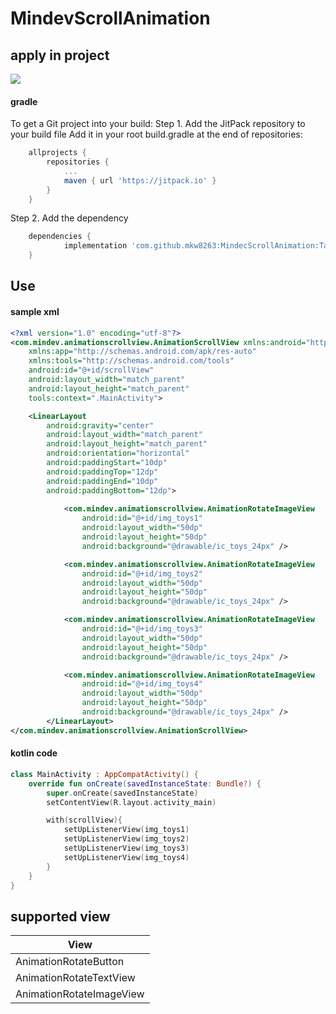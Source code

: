 # MindevScrollAnimation


## apply in project
[![](https://jitpack.io/v/mkw8263/MindecScrollAnimation.svg)](https://jitpack.io/#mkw8263/MindecScrollAnimation)
<h4>gradle</h4>
To get a Git project into your build:
Step 1. Add the JitPack repository to your build file
Add it in your root build.gradle at the end of repositories:

````groovy
	allprojects {
		repositories {
			...
			maven { url 'https://jitpack.io' }
		}
	}
````

Step 2. Add the dependency
````groovy
	dependencies {
	        implementation 'com.github.mkw8263:MindecScrollAnimation:Tag'
	}
````

## Use
<h4>sample xml</h4>

````xml
<?xml version="1.0" encoding="utf-8"?>
<com.mindev.animationscrollview.AnimationScrollView xmlns:android="http://schemas.android.com/apk/res/android"
    xmlns:app="http://schemas.android.com/apk/res-auto"
    xmlns:tools="http://schemas.android.com/tools"
    android:id="@+id/scrollView"
    android:layout_width="match_parent"
    android:layout_height="match_parent"
    tools:context=".MainActivity">

    <LinearLayout
        android:gravity="center"
        android:layout_width="match_parent"
        android:layout_height="match_parent"
        android:orientation="horizontal"
        android:paddingStart="10dp"
        android:paddingTop="12dp"
        android:paddingEnd="10dp"
        android:paddingBottom="12dp">
        
            <com.mindev.animationscrollview.AnimationRotateImageView
                android:id="@+id/img_toys1"
                android:layout_width="50dp"
                android:layout_height="50dp"
                android:background="@drawable/ic_toys_24px" />

            <com.mindev.animationscrollview.AnimationRotateImageView
                android:id="@+id/img_toys2"
                android:layout_width="50dp"
                android:layout_height="50dp"
                android:background="@drawable/ic_toys_24px" />

            <com.mindev.animationscrollview.AnimationRotateImageView
                android:id="@+id/img_toys3"
                android:layout_width="50dp"
                android:layout_height="50dp"
                android:background="@drawable/ic_toys_24px" />

            <com.mindev.animationscrollview.AnimationRotateImageView
                android:id="@+id/img_toys4"
                android:layout_width="50dp"
                android:layout_height="50dp"
                android:background="@drawable/ic_toys_24px" />
        </LinearLayout>
</com.mindev.animationscrollview.AnimationScrollView>

````

<h4>kotlin code</h4>

````kotlin
class MainActivity : AppCompatActivity() {
    override fun onCreate(savedInstanceState: Bundle?) {
        super.onCreate(savedInstanceState)
        setContentView(R.layout.activity_main)

        with(scrollView){
            setUpListenerView(img_toys1)
            setUpListenerView(img_toys2)
            setUpListenerView(img_toys3)
            setUpListenerView(img_toys4)
        }
    }
}
````

## supported view
View|
---|
AnimationRotateButton|
AnimationRotateTextView|
AnimationRotateImageView|
